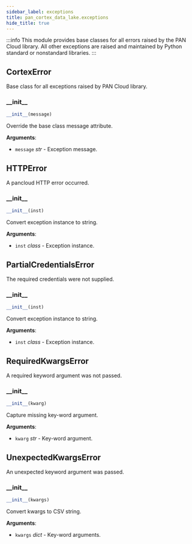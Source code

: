 ```yaml
---
sidebar_label: exceptions
title: pan_cortex_data_lake.exceptions
hide_title: true
---
```

:::info
This module provides base classes for all errors raised by the PAN Cloud
library. All other exceptions are raised and maintained by Python
standard or nonstandard libraries.
:::

## CortexError

Base class for all exceptions raised by PAN Cloud library.

### \_\_init\_\_

```python
__init__(message)
```

Override the base class message attribute.

**Arguments**:

- `message` _str_ - Exception message.

## HTTPError

A pancloud HTTP error occurred.

### \_\_init\_\_

```python
__init__(inst)
```

Convert exception instance to string.

**Arguments**:

- `inst` _class_ - Exception instance.

## PartialCredentialsError

The required credentials were not supplied.

### \_\_init\_\_

```python
__init__(inst)
```

Convert exception instance to string.

**Arguments**:

- `inst` _class_ - Exception instance.

## RequiredKwargsError

A required keyword argument was not passed.

### \_\_init\_\_

```python
__init__(kwarg)
```

Capture missing key-word argument.

**Arguments**:

- `kwarg` _str_ - Key-word argument.

## UnexpectedKwargsError

An unexpected keyword argument was passed.

### \_\_init\_\_

```python
__init__(kwargs)
```

Convert kwargs to CSV string.

**Arguments**:

- `kwargs` _dict_ - Key-word arguments.

